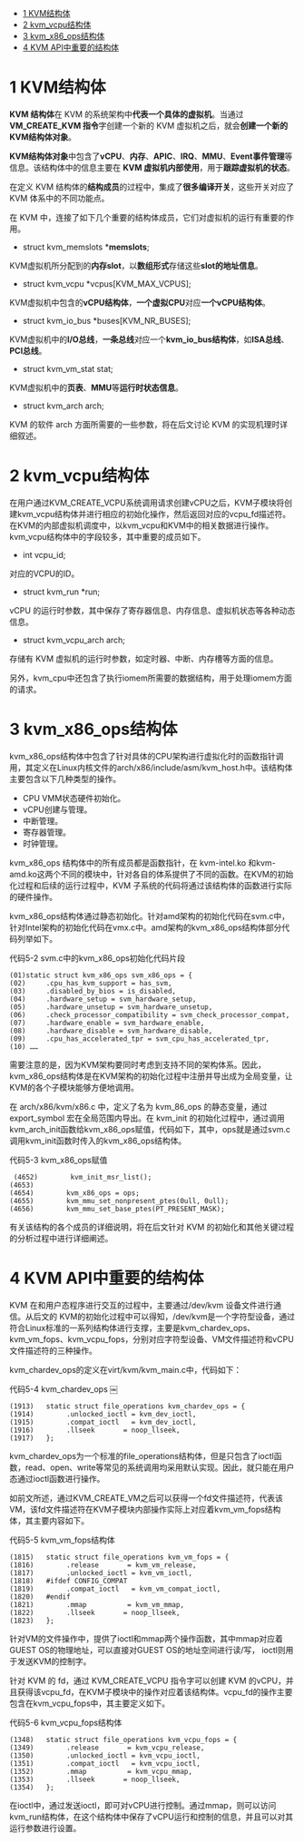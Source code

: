 
<!-- @import "[TOC]" {cmd="toc" depthFrom=1 depthTo=6 orderedList=false} -->

<!-- code_chunk_output -->

- [1 KVM结构体](#1-kvm结构体)
- [2 kvm\_vcpu结构体](#2-kvm_vcpu结构体)
- [3 kvm\_x86\_ops结构体](#3-kvm_x86_ops结构体)
- [4 KVM API中重要的结构体](#4-kvm-api中重要的结构体)

<!-- /code_chunk_output -->

# 1 KVM结构体

**KVM 结构体**在 KVM 的系统架构中**代表一个具体的虚拟机**。当通过**VM\_CREATE\_KVM 指令**字创建一个新的 KVM 虚拟机之后，就会**创建一个新的KVM结构体对象**。

**KVM结构体对象**中包含了**vCPU**、**内存**、**APIC**、**IRQ**、**MMU**、**Event事件管理**等信息。该结构体中的信息主要在 **KVM 虚拟机内部使用**，用于**跟踪虚拟机的状态**。

在定义 KVM 结构体的**结构成员**的过程中，集成了**很多编译开关**，这些开关对应了 KVM 体系中的不同功能点。

在 KVM 中，连接了如下几个重要的结构体成员，它们对虚拟机的运行有重要的作用。

- struct kvm\_memslots \***memslots**;

KVM虚拟机所分配到的**内存slot**，以**数组形式**存储这些**slot的地址信息**。

- struct kvm\_vcpu \*vcpus\[KVM\_MAX\_VCPUS];

KVM虚拟机中包含的**vCPU结构体**，**一个虚拟CPU**对应**一个vCPU结构体**。

- struct kvm\_io\_bus \*buses\[KVM\_NR\_BUSES];

KVM虚拟机中的**I/O总线**，**一条总线**对应一个**kvm\_io\_bus结构体**，如**ISA总线**、**PCI总线**。

- struct kvm\_vm\_stat stat;

KVM虚拟机中的**页表**、**MMU**等**运行时状态信息**。

- struct kvm\_arch arch;

KVM 的软件 arch 方面所需要的一些参数，将在后文讨论 KVM 的实现机理时详细叙述。

# 2 kvm\_vcpu结构体

在用户通过KVM\_CREATE\_VCPU系统调用请求创建vCPU之后，KVM子模块将创建kvm\_vcpu结构体并进行相应的初始化操作，然后返回对应的vcpu_fd描述符。在KVM的内部虚拟机调度中，以kvm_vcpu和KVM中的相关数据进行操作。kvm_vcpu结构体中的字段较多，其中重要的成员如下。

- int vcpu\_id;

对应的VCPU的ID。

- struct kvm\_run \*run;

vCPU 的运行时参数，其中保存了寄存器信息、内存信息、虚拟机状态等各种动态信息。

- struct kvm\_vcpu\_arch arch;

存储有 KVM 虚拟机的运行时参数，如定时器、中断、内存槽等方面的信息。

另外，kvm\_cpu中还包含了执行iomem所需要的数据结构，用于处理iomem方面的请求。

# 3 kvm\_x86\_ops结构体

kvm\_x86\_ops结构体中包含了针对具体的CPU架构进行虚拟化时的函数指针调用，其定义在Linux内核文件的arch/x86/include/asm/kvm\_host.h中。该结构体主要包含以下几种类型的操作。

- CPU VMM状态硬件初始化。
- vCPU创建与管理。
- 中断管理。
- 寄存器管理。
- 时钟管理。

kvm\_x86\_ops 结构体中的所有成员都是函数指针，在 kvm\-intel.ko 和kvm\-amd.ko这两个不同的模块中，针对各自的体系提供了不同的函数。在KVM的初始化过程和后续的运行过程中，KVM 子系统的代码将通过该结构体的函数进行实际的硬件操作。

kvm_x86_ops结构体通过静态初始化。针对amd架构的初始化代码在svm.c中，针对Intel架构的初始化代码在vmx.c中。amd架构的kvm_x86_ops结构体部分代码列举如下。

代码5-2 svm.c中的kvm_x86_ops初始化代码片段

```
(01)static struct kvm_x86_ops svm_x86_ops = {￼
(02)     .cpu_has_kvm_support = has_svm,￼
(03)     .disabled_by_bios = is_disabled,￼
(04)     .hardware_setup = svm_hardware_setup,￼
(05)     .hardware_unsetup = svm_hardware_unsetup,￼
(06)     .check_processor_compatibility = svm_check_processor_compat,￼
(07)     .hardware_enable = svm_hardware_enable,￼
(08)     .hardware_disable = svm_hardware_disable,￼
(09)     .cpu_has_accelerated_tpr = svm_cpu_has_accelerated_tpr,￼
(10) ……
```

需要注意的是，因为KVM架构要同时考虑到支持不同的架构体系。因此， kvm_x86_ops结构体是在KVM架构的初始化过程中注册并导出成为全局变量，让KVM的各个子模块能够方便地调用。

在 arch/x86/kvm/x86.c 中，定义了名为 kvm\_86\_ops 的静态变量，通过export\_symbol 宏在全局范围内导出。在 kvm\_init 的初始化过程中，通过调用kvm\_arch\_init函数给kvm\_x86\_ops赋值，代码如下，其中，ops就是通过svm.c调用kvm\_init函数时传入的kvm\_x86\_ops结构体。

代码5-3 kvm_x86_ops赋值

```
￼(4652)        kvm_init_msr_list();￼
(4653)￼
(4654)        kvm_x86_ops = ops;￼
(4655)        kvm_mmu_set_nonpresent_ptes(0ull, 0ull);￼
(4656)        kvm_mmu_set_base_ptes(PT_PRESENT_MASK);
```

有关该结构的各个成员的详细说明，将在后文针对 KVM 的初始化和其他关键过程的分析过程中进行详细阐述。

# 4 KVM API中重要的结构体

KVM 在和用户态程序进行交互的过程中，主要通过/dev/kvm 设备文件进行通信。从后文的 KVM的初始化过程中可以得知，/dev/kvm是一个字符型设备，通过符合Linux标准的一系列结构体进行支撑，主要是kvm\_chardev\_ops、kvm\_vm\_fops、kvm\_vcpu\_fops，分别对应字符型设备、VM文件描述符和vCPU文件描述符的三种操作。

kvm\_chardev\_ops的定义在virt/kvm/kvm\_main.c中，代码如下：

代码5\-4 kvm\_chardev\_ops
￼
```
(1913)   static struct file_operations kvm_chardev_ops = {￼
(1914)        .unlocked_ioctl = kvm_dev_ioctl,￼
(1915)        .compat_ioctl   = kvm_dev_ioctl,￼
(1916)        .llseek       = noop_llseek,￼
(1917)   };
```

kvm\_chardev\_ops为一个标准的file\_operations结构体，但是只包含了ioctl函数，read、open、write等常见的系统调用均采用默认实现。因此，就只能在用户态通过ioctl函数进行操作。

如前文所述，通过KVM\_CREATE\_VM之后可以获得一个fd文件描述符，代表该VM，该fd文件描述符在KVM子模块内部操作实际上对应着kvm\_vm\_fops结构体，其主要内容如下。

代码5\-5 kvm\_vm\_fops结构体

```
(1815)   static struct file_operations kvm_vm_fops = {￼
(1816)        .release       = kvm_vm_release,￼
(1817)        .unlocked_ioctl = kvm_vm_ioctl,￼
(1818)   #ifdef CONFIG_COMPAT￼
(1819)        .compat_ioctl   = kvm_vm_compat_ioctl,￼
(1820)   #endif￼
(1821)        .mmap          = kvm_vm_mmap,￼
(1822)        .llseek       = noop_llseek,￼
(1823)   };
```

针对VM的文件操作中，提供了ioctl和mmap两个操作函数，其中mmap对应着GUEST OS的物理地址，可以直接对GUEST OS的地址空间进行读/写， ioctl则用于发送KVM的控制字。

针对 KVM 的 fd，通过 KVM_CREATE_VCPU 指令字可以创建 KVM 的vCPU，并且获得该vcpu\_fd，在KVM子模块中的操作对应着该结构体。vcpu\_fd的操作主要包含在kvm\_vcpu\_fops中，其主要定义如下。

代码5-6 kvm\_vcpu\_fops结构体

```
(1348)   static struct file_operations kvm_vcpu_fops = {￼
(1349)        .release       = kvm_vcpu_release,￼
(1350)        .unlocked_ioctl = kvm_vcpu_ioctl,￼
(1351)        .compat_ioctl   = kvm_vcpu_ioctl,￼
(1352)        .mmap          = kvm_vcpu_mmap,￼
(1353)        .llseek       = noop_llseek,￼
(1354)   };
```

在ioctl中，通过发送ioctl，即可对vCPU进行控制。通过mmap，则可以访问kvm\_run结构体，在这个结构体中保存了vCPU运行和控制的信息，并且可以对其运行参数进行设置。
